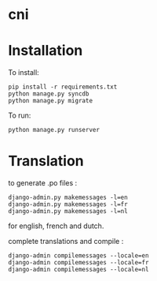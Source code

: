 # cni


Installation
============

To install:

	pip install -r requirements.txt
	python manage.py syncdb
	python manage.py migrate

To run:

	python manage.py runserver

Translation
===========

to generate .po files : 

	django-admin.py makemessages -l=en
	django-admin.py makemessages -l=fr
	django-admin.py makemessages -l=nl

for english, french and dutch.

complete translations and compile :

	django-admin compilemessages --locale=en
	django-admin compilemessages --locale=fr
	django-admin compilemessages --locale=nl


